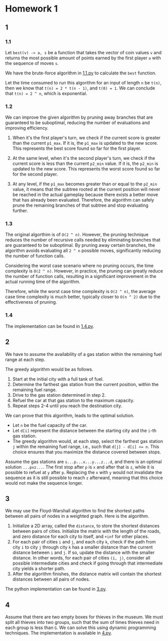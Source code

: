 # Homework 1

## 1

### 1.1

Let `best(v) -> a, s` be a function that takes the vector of coin
values `v` and returns the most possible amount of points earned
by the first player `a` with the sequence of moves `s`.

We have the brute-force algorithm in [1.1.py](1.1.py) to calculate
the `best` function.

Let the time consumed to run this algorithm for an input of length
`n` be `t(n)`, then we know that `t(n) = 2 * t(n - 1)`, and
`t(0) = 1`. We can conclude that `t(n) = 2 ^ n`, which is
exponential.

### 1.2

We can improve the given algorithm by pruning away branches that
are guaranteed to be suboptimal, reducing the number of evaluations
and improving efficiency.

1. When it's the first player's turn, we check if the current score 
is greater than the current `p1_max`. If it is, the `p1_max` is
updated to the new score. This represents the best score found so
far for the first player.

2. At the same level, when it's the second player's turn, we check
if the current score is less than the current `p2_min` value. If it
is, the `p2_min` is updated to the new score. This represents the 
worst score found so far for the second player.

3. At any level, if the `p1_max` becomes greater than or equal to
the `p2_min` value, it means that the subtree rooted at the current
position will never be reached in the actual gameplay because there
exists a better move that has already been evaluated. Therefore, the
algorithm can safely prune the remaining branches of that subtree
and stop evaluating further.

### 1.3

The original algorthim is of `O(2 ^ n)`. However, the pruning
technique reduces the number of recursive calls needed by
eliminating branches that are guaranteed to be suboptimal. By
pruning away certain branches, the algorithm avoids evaluating
all `2 ^ n` possible moves, significantly reducing the number of 
function calls.

Considering the worst case scenario where no pruning occurs, the
time complexity is `O(2 ^ n)`. However, in practice, the pruning can
greatly reduce the number of function calls, resulting in a
significant improvement in the actual running time of the algorithm.

Therefore, while the worst case time complexity is `O(2 ^ n)`, the
average case time complexity is much better, typically closer to
`O(n ^ 2)` due to the effectiveness of pruning.

### 1.4

The implementation can be found in [1.4.py](1.4.py).

## 2

We have to assume the availability of a gas station within the
remaining fuel range at each step.

The greedy algorithm would be as follows.

1. Start at the initial city with a full tank of fuel.
2. Determine the farthest gas station from the current position,
within the remaining fuel range. 
3. Drive to the gas station determined in step 2. 
4. Refuel the car at that gas station to the maximum capacity. 
5. Repeat steps 2-4 until you reach the destination city.

We can prove that this algorithm, leads to the optimal solution.

- Let `n` be the fuel capacity of the car.
- Let `d[i]` represent the distance between the starting city and 
the `i`-th gas station.
- The greedy algorithm would, at each step, select the farthest gas
station `j` within the remaining fuel range, i.e., such that 
`d[j] - d[i] <= n`. This choice ensures that you maximize the
distance covered between stops.

Assume the gas stations are `s...p...x...y...z...d`, and there is
an optimal solution `...pxz...`. The first stop after `p` is `x`
and after that is `z`, while it is possible to refuel at `y` after
`p`. Replacing the `x` with `y` would not invalidate the sequence
as it is still possible to reach `z` afterward, meaning that this
choice would not make the sequence longer.

## 3

We may use the Floyd-Warshall algorithm to find the shortest paths
between all pairs of nodes in a weighted graph. Here is the
algorithm.

1. Initialize a 2D array, called the `distance`, to store
the shortest distances between pairs of cities. Initialize the
matrix with the length of the roads, and zero distance for each
city to itself, and `+inf` for other places.
2. For each pair of cities `i` and `j`, and each city `k`, check if
the path from city `i` to city `j` through city `k` has a smaller
distance than the current distance between `i` and `j`. If so,
update the distance with the smaller distance. In other words, for
each pair of cities `(i, j)`, consider all possible intermediate
cities and check if going through that intermediate city yields a
shorter path.
3. After the algorithm finishes, the distance matrix will contain 
the shortest distances between all pairs of nodes.

The python implementation can be found in [3.py](3.py).

## 4

Assume that there are two empty boxes for thieves in the museum. We
must split all thieves into two groups, such that the sum of times
thieves need in each group is less than `G`. We can solve this
using dynamic programming techniques. The implementation is
available in [4.py](4.py).